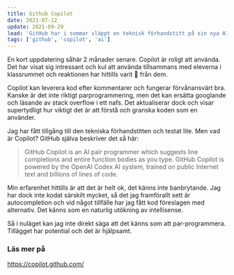 ```yaml
---
title: Github Copilot
date: 2021-07-12
update: 2021-09-29
lead: 'GitHub har i sommar släppt en teknisk förhandstitt på sin nya AI, GItHub Copilot. Den beskrivs som en AI att parprogrammera med. I nuläget finns den endast som VSCode extension.'
tags: ['github', 'copilot', 'ai']
---
```


En kort uppdatering såhär 2 månader senare.
Copilot är roligt att använda. Det har visat sig intressant och kul att använda tillsammans med eleverna i klassrummet och reaktionen har hittills varit 🤯 från dem.

Copilot kan leverera kod efter kommentarer och fungerar förvånansvärt bra. Kanske är det inte riktigt parprogrammering, men det kan ersätta googlande och läsande av stack overflow i ett nafs. Det aktualiserar dock och visar supertydligt hur viktigt det är att förstå och granska koden som en använder.

Jag har fått tillgång till den tekniska förhandstitten och testat lite. Men vad är Copilot? GitHub själva beskriver det så här:

> GitHub Copilot is an AI pair programmer which suggests line completions and entire function bodies as you type. GitHub Copilot is powered by the OpenAI Codex AI system, trained on public Internet text and billions of lines of code.

Min erfarenhet hittills är att det är helt ok, det känns inte banbrytande. Jag har dock inte kodat särskilt mycket, så det jag framförallt sett är autocompletion och vid något tillfälle har jag fått kod föreslagen med alternativ. Det känns som en naturlig utökning av intellisense.

Så i nuläget kan jag inte direkt säga att det känns som att par-programmera. Tillägget har potential och det är hjälpsamt.

### Läs mer på 

https://copilot.github.com/